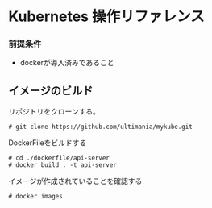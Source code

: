 # Kubernetes 操作リファレンス
### 前提条件
* dockerが導入済みであること

## イメージのビルド
リポジトリをクローンする。

    # git clone https://github.com/ultimania/mykube.git

DockerFileをビルドする

    # cd ./dockerfile/api-server
    # docker build . -t api-server

イメージが作成されていることを確認する

    # docker images

